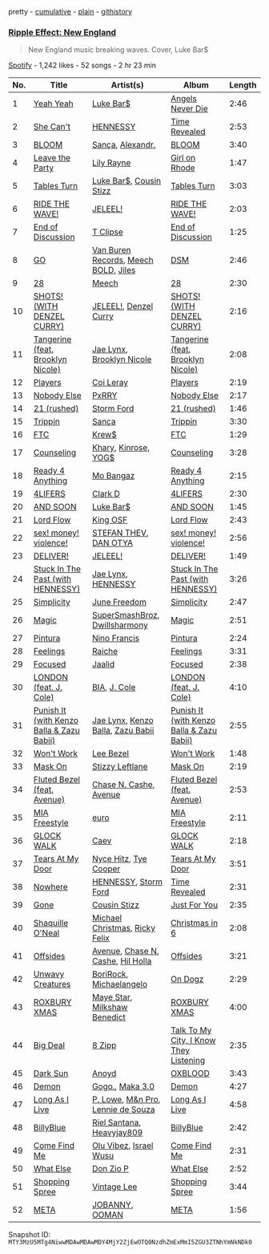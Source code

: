 pretty - [cumulative](/playlists/cumulative/37i9dQZF1DX37T6O68lz4o.md) - [plain](/playlists/plain/37i9dQZF1DX37T6O68lz4o) - [githistory](https://github.githistory.xyz/mackorone/spotify-playlist-archive/blob/main/playlists/plain/37i9dQZF1DX37T6O68lz4o)

### [Ripple Effect: New England](https://open.spotify.com/playlist/37i9dQZF1DX37T6O68lz4o)

> New England music breaking waves\. Cover, Luke Bar$

[Spotify](https://open.spotify.com/user/spotify) - 1,242 likes - 52 songs - 2 hr 23 min

| No. | Title | Artist(s) | Album | Length |
|---|---|---|---|---|
| 1 | [Yeah Yeah](https://open.spotify.com/track/4uVIFUbUO4ZjmoTV2yVoB1) | [Luke Bar$](https://open.spotify.com/artist/6CGyB4PAg5rEyzeGumZrjr) | [Angels Never Die](https://open.spotify.com/album/1CzzDKZVAsxqjKtpNGAwtN) | 2:46 |
| 2 | [She Can't](https://open.spotify.com/track/79MnkyodPbTCrjS1oOmNt7) | [HENNESSY](https://open.spotify.com/artist/0d3nLtBfguQFq20JzWSlIW) | [Time Revealed](https://open.spotify.com/album/1s3eyEhXxazd3sNV2Hgjv6) | 2:53 |
| 3 | [BLOOM](https://open.spotify.com/track/5xnVj7t6Nvc1J42fC5Fyef) | [Sança](https://open.spotify.com/artist/1DSFf0RnfYrtNr0eKndzzc), [Alexandr.](https://open.spotify.com/artist/7wFVW6p9SoSyeAtdLSPzp7) | [BLOOM](https://open.spotify.com/album/0mkbBsGw5eG8k1lBSadgRi) | 3:40 |
| 4 | [Leave the Party](https://open.spotify.com/track/4tFF4rUola2OtZbesM6PFo) | [Lily Rayne](https://open.spotify.com/artist/04DqcxM5TVBjxdGwGlxACa) | [Girl on Rhode](https://open.spotify.com/album/5NHhAlpHoZPWzhEbg7nMga) | 1:47 |
| 5 | [Tables Turn](https://open.spotify.com/track/1jRA4kpssddqi0W6D6efva) | [Luke Bar$](https://open.spotify.com/artist/6CGyB4PAg5rEyzeGumZrjr), [Cousin Stizz](https://open.spotify.com/artist/0KpCz7V5XRkqKuM1JDf56O) | [Tables Turn](https://open.spotify.com/album/7KABJMQEJ3zu9R31eMDPBC) | 3:03 |
| 6 | [RIDE THE WAVE!](https://open.spotify.com/track/5W8s7MrKDEk1j9gtD0TeQm) | [JELEEL!](https://open.spotify.com/artist/1FX1BFU0DbHRYgKP83pA0d) | [RIDE THE WAVE!](https://open.spotify.com/album/1qROXmq8dciE3jPJgyKlke) | 2:03 |
| 7 | [End of Discussion](https://open.spotify.com/track/6uiXDPUMlKQjsUOZVVco8g) | [T Clipse](https://open.spotify.com/artist/2VUOGUpWy8Ckg92h8EjBIW) | [End of Discussion](https://open.spotify.com/album/4Ggdjb8Ube0rnfJyaJC3US) | 1:25 |
| 8 | [GO](https://open.spotify.com/track/3luKbicsES7gnLnEGng1yg) | [Van Buren Records](https://open.spotify.com/artist/2T6EOVQ5lAQc64poyLnXmj), [Meech BOLD](https://open.spotify.com/artist/3kv1DL4qsFPk2cPvfCqxrE), [Jiles](https://open.spotify.com/artist/7pnz0G9l89KK5iC6Beevcx) | [DSM](https://open.spotify.com/album/1p94kHVfSZ6nGQdsWJlvol) | 2:46 |
| 9 | [28](https://open.spotify.com/track/1twKDUOnBLyUu9sZl4pAwy) | [Meech](https://open.spotify.com/artist/6QAA99qGQqfOu3U8mlt32g) | [28](https://open.spotify.com/album/6Sj1wSGDehk5Ok1qE3rnQW) | 2:30 |
| 10 | [SHOTS! \(WITH DENZEL CURRY\)](https://open.spotify.com/track/01Oeql41yunzKzHyIfBWmr) | [JELEEL!](https://open.spotify.com/artist/1FX1BFU0DbHRYgKP83pA0d), [Denzel Curry](https://open.spotify.com/artist/6fxyWrfmjcbj5d12gXeiNV) | [SHOTS! \(WITH DENZEL CURRY\)](https://open.spotify.com/album/6MjsNxUERlhYyccLTaMtfS) | 2:16 |
| 11 | [Tangerine \(feat\. Brooklyn Nicole\)](https://open.spotify.com/track/3Gwzt4riQagh0mKz1j5ERq) | [Jae Lynx](https://open.spotify.com/artist/03lamRtaO7ZuCSn2qFfmMN), [Brooklyn Nicole](https://open.spotify.com/artist/5bCJ4KeIRQV6M4QrcOvpKW) | [Tangerine \(feat\. Brooklyn Nicole\)](https://open.spotify.com/album/2usXtxQxFrhDWkX7L3OLMa) | 2:08 |
| 12 | [Players](https://open.spotify.com/track/10RmUrJ28kkj7XgekcfZpc) | [Coi Leray](https://open.spotify.com/artist/6AMd49uBDJfhf30Ak2QR5s) | [Players](https://open.spotify.com/album/3OLd7wJp5pxxggJQBDu72k) | 2:19 |
| 13 | [Nobody Else](https://open.spotify.com/track/42GQNRreA17dEBYxevJtpJ) | [PxRRY](https://open.spotify.com/artist/0PsWfG0oEt3Oz7Vlur7pkE) | [Nobody Else](https://open.spotify.com/album/1TS9pgjqXFmnk5qruolOUi) | 2:17 |
| 14 | [21 \(rushed\)](https://open.spotify.com/track/4eYCtzuYSoe70Wu9u4lsNc) | [Storm Ford](https://open.spotify.com/artist/0On2yf7ZQXFJJ4CbZoYty2) | [21 \(rushed\)](https://open.spotify.com/album/4zeD7Bmtq6sCiAhyiYOkop) | 1:46 |
| 15 | [Trippin](https://open.spotify.com/track/6PGQMtYwFqt5VzVhRmPV9u) | [Sança](https://open.spotify.com/artist/1DSFf0RnfYrtNr0eKndzzc) | [Trippin](https://open.spotify.com/album/0fEDrdwRu1916EifKsXFyk) | 3:30 |
| 16 | [FTC](https://open.spotify.com/track/49vS1cGhq1jMwqNQp3MtCj) | [Krew$](https://open.spotify.com/artist/2Q2bnfCHdRZfz6jktiJODz) | [FTC](https://open.spotify.com/album/4EtciFhEmfoAGjJESr2iXW) | 1:29 |
| 17 | [Counseling](https://open.spotify.com/track/5BwGvMLx9eTDR9XFNZ9tiQ) | [Khary](https://open.spotify.com/artist/4489Zgs4RNq2ZtSh3UnOxZ), [Kinrose](https://open.spotify.com/artist/6SUbi1ZVEswHqRUWsxmq2m), [YOG$](https://open.spotify.com/artist/22PiLADkpKIOBgYDt10UXI) | [Counseling](https://open.spotify.com/album/1CrZOtcNEuPhLcLUi4HMWS) | 3:28 |
| 18 | [Ready 4 Anything](https://open.spotify.com/track/2Ydl5VPrkqqFHMzYRO7EuM) | [Mo Bangaz](https://open.spotify.com/artist/7lIiOcOBI059zW6PY5Ghqg) | [Ready 4 Anything](https://open.spotify.com/album/31LNac4ernnooIrg87YCxA) | 2:15 |
| 19 | [4LIFERS](https://open.spotify.com/track/60flkro3V81oYYSo6uceUo) | [Clark D](https://open.spotify.com/artist/7DruDtmm0jIP34WP7PeuF4) | [4LIFERS](https://open.spotify.com/album/04KLHLLHNJUnkZzyeMqwiT) | 2:30 |
| 20 | [AND SOON](https://open.spotify.com/track/2MG6HlcjrozHZgnNC0ic2i) | [Luke Bar$](https://open.spotify.com/artist/6CGyB4PAg5rEyzeGumZrjr) | [AND SOON](https://open.spotify.com/album/4fIRYkHAwXFuBu4jhdUPwW) | 1:45 |
| 21 | [Lord Flow](https://open.spotify.com/track/5me40Wxw2M3Ubpcac1w8Mo) | [King OSF](https://open.spotify.com/artist/5VYWaw1z5luk9NZqMIX2fh) | [Lord Flow](https://open.spotify.com/album/4dAIVG07ZNhZvlt6ToMgWU) | 2:43 |
| 22 | [sex! money! violence!](https://open.spotify.com/track/7JwV5GYsVIRW5wrJw3lvAI) | [STEFAN THEV](https://open.spotify.com/artist/3kggahr7S6paKpAN6EMKVM), [DAN OTYA](https://open.spotify.com/artist/4mFWbLSOiaF35VEop1bMG8) | [sex! money! violence!](https://open.spotify.com/album/4fnDaPd2fiWOqaakEU2jhJ) | 2:56 |
| 23 | [DELIVER!](https://open.spotify.com/track/6jhTj4vy4vD7n5EIFbuqJv) | [JELEEL!](https://open.spotify.com/artist/1FX1BFU0DbHRYgKP83pA0d) | [DELIVER!](https://open.spotify.com/album/2qHsiqMMKZAHysnRzYfmOn) | 1:49 |
| 24 | [Stuck In The Past \(with HENNESSY\)](https://open.spotify.com/track/3XfTIH7kTUFGT82HChugsO) | [Jae Lynx](https://open.spotify.com/artist/03lamRtaO7ZuCSn2qFfmMN), [HENNESSY](https://open.spotify.com/artist/0d3nLtBfguQFq20JzWSlIW) | [Stuck In The Past \(with HENNESSY\)](https://open.spotify.com/album/4eO9KVW2NxZzcpY7gd9Ypd) | 3:26 |
| 25 | [Simplicity](https://open.spotify.com/track/3dh3wF8WAbIEdXTIpbisxk) | [June Freedom](https://open.spotify.com/artist/7dYb5EKtRnRaWM0GQ12cKC) | [Simplicity](https://open.spotify.com/album/1P44V2EWQyzp6PHaA2XNzO) | 2:47 |
| 26 | [Magic](https://open.spotify.com/track/1YWISuNcZgLHivxlvhPIs1) | [SuperSmashBroz](https://open.spotify.com/artist/4o05vkR7aQMnPRbAqVk13x), [Dwillsharmony](https://open.spotify.com/artist/2YwDVfjkQC1aBQ9E7B5URm) | [Magic](https://open.spotify.com/album/1quB7jeEnFPoLu7oizB0xX) | 2:51 |
| 27 | [Pintura](https://open.spotify.com/track/4wMk2apRrJeBfiaBAEAK84) | [Nino Francis](https://open.spotify.com/artist/3V6C0b6qW61rD8dNhBgKdr) | [Pintura](https://open.spotify.com/album/3Wg7JaVfTrwcHEFXkquqvP) | 2:24 |
| 28 | [Feelings](https://open.spotify.com/track/1IoUc7el8qPFVFOC5jSfl7) | [Raiche](https://open.spotify.com/artist/4yaRDENYr8yAAlEUf23DRI) | [Feelings](https://open.spotify.com/album/2I0VwAeClbtch0ErYJbsDL) | 3:31 |
| 29 | [Focused](https://open.spotify.com/track/0pNFccJI57vkf5HAMgABHe) | [Jaalid](https://open.spotify.com/artist/4QQoaNNSe8oYAxjCsB59fg) | [Focused](https://open.spotify.com/album/6CQ61LaJ7nsF75QzH3DgVj) | 2:38 |
| 30 | [LONDON \(feat\. J\. Cole\)](https://open.spotify.com/track/5vhrsx08dHh2QcVh1Rsiwt) | [BIA](https://open.spotify.com/artist/6veh5zbFpm31XsPdjBgPER), [J\. Cole](https://open.spotify.com/artist/6l3HvQ5sa6mXTsMTB19rO5) | [LONDON \(feat\. J\. Cole\)](https://open.spotify.com/album/5rIHQjM7xy35RYx9E3XaqS) | 4:10 |
| 31 | [Punish It \(with Kenzo Balla & Zazu Babii\)](https://open.spotify.com/track/3Q92WXFhCkzGBBgJfobh7z) | [Jae Lynx](https://open.spotify.com/artist/03lamRtaO7ZuCSn2qFfmMN), [Kenzo Balla](https://open.spotify.com/artist/7J7r6Srf58AAPsTJrEXMCp), [Zazu Babii](https://open.spotify.com/artist/3qZp7nxbIEtI8jArPhsJq1) | [Punish It \(with Kenzo Balla & Zazu Babii\)](https://open.spotify.com/album/1ZFkT51n7Y6QwFOkzlcloP) | 2:55 |
| 32 | [Won't Work](https://open.spotify.com/track/4IBMVdxph7uAxwIZDiFHza) | [Lee Bezel](https://open.spotify.com/artist/73lsSnZSw4FUrXyCtlKS1G) | [Won't Work](https://open.spotify.com/album/1b7jokgImdvyDld7j1Ruzk) | 1:48 |
| 33 | [Mask On](https://open.spotify.com/track/4rMRJg6GAZi98tHsKVOSy3) | [Stizzy Leftlane](https://open.spotify.com/artist/2dQwBBED5oUeKyHYU7R5VN) | [Mask On](https://open.spotify.com/album/2zlI0V7y7VANrVeARmm6bx) | 2:19 |
| 34 | [Fluted Bezel \(feat\. Avenue\)](https://open.spotify.com/track/1ytaL04DRs5sUnkhCyCWZH) | [Chase N\. Cashe](https://open.spotify.com/artist/6E2HWaoTqTZdHMWPbdsojr), [Avenue](https://open.spotify.com/artist/1zmCAD5TrrZxSJ9SJJ0PxE) | [Fluted Bezel \(feat\. Avenue\)](https://open.spotify.com/album/6lBDGveLf8ufxxLT6dWpcW) | 2:53 |
| 35 | [MIA Freestyle](https://open.spotify.com/track/2DAWd9getY6cG4mpUOBdt4) | [euro](https://open.spotify.com/artist/3d9x5nPJE3VL3ngxkZ6aUC) | [MIA Freestyle](https://open.spotify.com/album/4kXVVOTcmOs7kHG9Z5Qow2) | 2:11 |
| 36 | [GLOCK WALK](https://open.spotify.com/track/4bM2rImmM5cM34Ibzv11cS) | [Caev](https://open.spotify.com/artist/0mkMBdJb4grjol3blckHxe) | [GLOCK WALK](https://open.spotify.com/album/1rTWZoxdxijxmxbt39B1no) | 2:18 |
| 37 | [Tears At My Door](https://open.spotify.com/track/1gi4IwXjio2b7rabdSbrgq) | [Nyce Hitz](https://open.spotify.com/artist/7E7gGJ4hAftdA2KwiUW4TT), [Tye Cooper](https://open.spotify.com/artist/22T9IoG6irjUof5gzBK8kE) | [Tears At My Door](https://open.spotify.com/album/73mq8Q0tIOQ8tlfWGOKRfL) | 3:51 |
| 38 | [Nowhere](https://open.spotify.com/track/0b0ZGaHZoPC5dcrsjnDu08) | [HENNESSY](https://open.spotify.com/artist/0d3nLtBfguQFq20JzWSlIW), [Storm Ford](https://open.spotify.com/artist/0On2yf7ZQXFJJ4CbZoYty2) | [Time Revealed](https://open.spotify.com/album/1s3eyEhXxazd3sNV2Hgjv6) | 2:31 |
| 39 | [Gone](https://open.spotify.com/track/37Deh2p4aLdEtQHXtm7AOE) | [Cousin Stizz](https://open.spotify.com/artist/0KpCz7V5XRkqKuM1JDf56O) | [Just For You](https://open.spotify.com/album/5gl8AaOhNL60AcYk2JLEE3) | 2:35 |
| 40 | [Shaquille O'Neal](https://open.spotify.com/track/1pn2A373ZsEUyX1FtEccOZ) | [Michael Christmas](https://open.spotify.com/artist/1POk07q5vJ4NcdOgkLyPzp), [Ricky Felix](https://open.spotify.com/artist/6fCDrr1iHSs1lmuJQ7cI6W) | [Christmas in 6](https://open.spotify.com/album/5rDayfk2s1XFr2Em7cnjGY) | 2:08 |
| 41 | [Offsides](https://open.spotify.com/track/5AxqdQDciWmbklClPebKp1) | [Avenue](https://open.spotify.com/artist/1zmCAD5TrrZxSJ9SJJ0PxE), [Chase N\. Cashe](https://open.spotify.com/artist/6E2HWaoTqTZdHMWPbdsojr), [Hil Holla](https://open.spotify.com/artist/3CxR5r0rfx3xPxIswkgm0p) | [Offsides](https://open.spotify.com/album/5nrhXsKDoqe3XXeYFf7OJM) | 3:21 |
| 42 | [Unwavy Creatures](https://open.spotify.com/track/7CL7eL9XeEXV7lLN2NkvIJ) | [BoriRock](https://open.spotify.com/artist/3KlJV8iotDsiPz2UGGHXeL), [Michaelangelo](https://open.spotify.com/artist/3aYQXcymMDktzapDd73jeE) | [On Dogz](https://open.spotify.com/album/2PqHquZ65ntIiPL0kPntnp) | 2:29 |
| 43 | [ROXBURY XMAS](https://open.spotify.com/track/33azAH3MN2gbRWUHScsVGN) | [Maye Star](https://open.spotify.com/artist/6tIaLRmjzCYkWZ71pmaBFr), [Milkshaw Benedict](https://open.spotify.com/artist/2IfyFWtOkkV4HgQIEDjIRO) | [ROXBURY XMAS](https://open.spotify.com/album/0tF0pLf3KPclrIRdNVtf5V) | 4:00 |
| 44 | [Big Deal](https://open.spotify.com/track/1udgouQALm6D0kHXPzAfzQ) | [8 Zipp](https://open.spotify.com/artist/77p4nWKhsjAqUXybLgycLZ) | [Talk To My City, I Know They Listening](https://open.spotify.com/album/1nR6MGrDpPkNjnvxJ58N5V) | 2:35 |
| 45 | [Dark Sun](https://open.spotify.com/track/6XzKrby7QrKlvCJpIL4gFp) | [Anoyd](https://open.spotify.com/artist/6zmyeByNsfskQHKnJT0F9L) | [OXBLOOD](https://open.spotify.com/album/4cH3MiF0iezXVLtixpcq4f) | 3:43 |
| 46 | [Demon](https://open.spotify.com/track/5lbUq4I5aA8a8KXD4F74mu) | [Gogo.](https://open.spotify.com/artist/2ZjHsrsF4aC1SpaVf9ZEhp), [Maka 3.0](https://open.spotify.com/artist/7zrePIYKlWxpTJkSaJge69) | [Demon](https://open.spotify.com/album/7izPjrAkBHW720mOBLsizQ) | 4:27 |
| 47 | [Long As I Live](https://open.spotify.com/track/2zyD7OKTv8zPNIjCl0SNdY) | [P\. Lowe](https://open.spotify.com/artist/5t3JjYIpjLiK8bjt5HAFDa), [M&n Pro](https://open.spotify.com/artist/13qKpK0ZU4XuJJTuoSXASK), [Lennie de Souza](https://open.spotify.com/artist/4cPlcdKPhfmqJkkKc1ay4U) | [Long As I Live](https://open.spotify.com/album/2N95cCOlPG0EtDrCcNM4zk) | 4:58 |
| 48 | [BillyBlue](https://open.spotify.com/track/1XV9RTgnzM9tN5fS5Be1qu) | [Riel Santana](https://open.spotify.com/artist/5lqkAKnq679k0QQWD3tqcd), [Heavyjay809](https://open.spotify.com/artist/3vqLRQhAdNZHnzSYbGmstr) | [BillyBlue](https://open.spotify.com/album/5GSY7gTZ8mZkNTeA6MgXo0) | 2:42 |
| 49 | [Come Find Me](https://open.spotify.com/track/01uqWW7DLwj0L7DCq9yX34) | [Olu Vibez](https://open.spotify.com/artist/4gWss5WLhs76gUsFACX7Rz), [Israel Wusu](https://open.spotify.com/artist/7v9HwZnQWL9zfACSgDqz3f) | [Come Find Me](https://open.spotify.com/album/2XQzzUca8vgM20qmAek72T) | 2:31 |
| 50 | [What Else](https://open.spotify.com/track/6qEgF5pb5JzVewRtTaVUKp) | [Don Zio P](https://open.spotify.com/artist/3RBmwSWiwn0mL9j8dXHKTV) | [What Else](https://open.spotify.com/album/7LjebUycGZ0B9GTUS08wEy) | 2:52 |
| 51 | [Shopping Spree](https://open.spotify.com/track/36aRN8cZQOsNCzflng8p4u) | [Vintage Lee](https://open.spotify.com/artist/197t0dYfJx5S2mxxEHApdf) | [Shopping Spree](https://open.spotify.com/album/0R0ynonS1lOBtOik0EHeFv) | 3:44 |
| 52 | [META](https://open.spotify.com/track/69pzcNpanhADxvrySSBRfG) | [JOBANNY](https://open.spotify.com/artist/4FLNvTxyvcl8ZWUfLFZec6), [OOMAN](https://open.spotify.com/artist/5WQtviAS1RwRjZIeaEzYVV) | [META](https://open.spotify.com/album/6ufR5T4toMvDta3OHDqPP8) | 1:56 |

Snapshot ID: `MTY3MzU5MTg4NiwwMDAwMDAwMDY4MjY2ZjEwOTQ0NzdhZmExMmI5ZGU3ZTNhYmNkNDk0`
